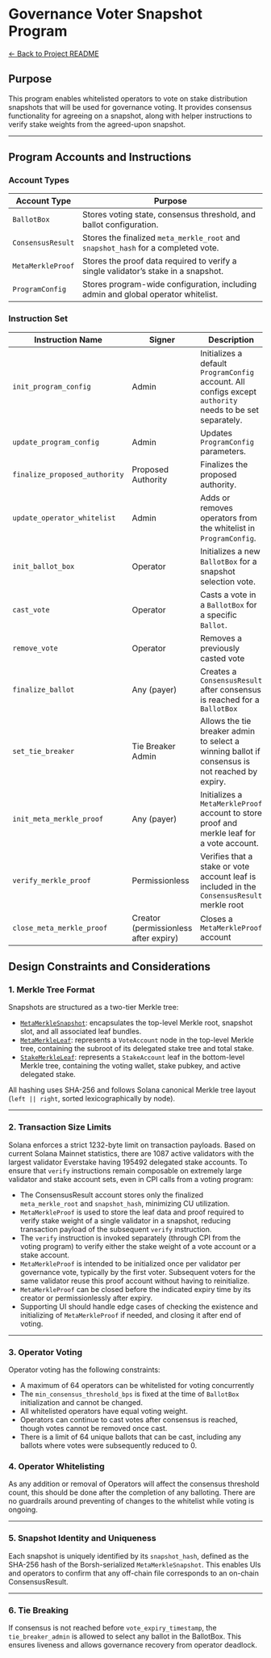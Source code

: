 # Governance Voter Snapshot Program

[← Back to Project README](../../README.md)

## Purpose

This program enables whitelisted operators to vote on stake distribution snapshots that will be used for governance voting. It provides consensus functionality for agreeing on a snapshot, along with helper instructions to verify stake weights from the agreed-upon snapshot.

---

## Program Accounts and Instructions

### Account Types

| Account Type      | Purpose                                                                            |
| ----------------- | ---------------------------------------------------------------------------------- |
| `BallotBox`       | Stores voting state, consensus threshold, and ballot configuration.                |
| `ConsensusResult` | Stores the finalized `meta_merkle_root` and `snapshot_hash` for a completed vote.  |
| `MetaMerkleProof` | Stores the proof data required to verify a single validator’s stake in a snapshot. |
| `ProgramConfig`   | Stores program-wide configuration, including admin and global operator whitelist.  |

### Instruction Set

| Instruction Name              | Signer                                | Description                                                                                               |
| ----------------------------- | ------------------------------------- | --------------------------------------------------------------------------------------------------------- |
| `init_program_config`         | Admin                                 | Initializes a default `ProgramConfig` account. All configs except `authority` needs to be set separately. |
| `update_program_config`       | Admin                                 | Updates `ProgramConfig` parameters.                                                                       |
| `finalize_proposed_authority` | Proposed Authority                    | Finalizes the proposed authority.                                                                         |
| `update_operator_whitelist`   | Admin                                 | Adds or removes operators from the whitelist in `ProgramConfig`.                                          |
| `init_ballot_box`             | Operator                              | Initializes a new `BallotBox` for a snapshot selection vote.                                              |
| `cast_vote`                   | Operator                              | Casts a vote in a `BallotBox` for a specific `Ballot`.                                                    |
| `remove_vote`                 | Operator                              | Removes a previously casted vote                                                                          |
| `finalize_ballot`             | Any (payer)                           | Creates a `ConsensusResult` after consensus is reached for a `BallotBox`                                  |
| `set_tie_breaker`             | Tie Breaker Admin                     | Allows the tie breaker admin to select a winning ballot if consensus is not reached by expiry.            |
| `init_meta_merkle_proof`      | Any (payer)                           | Initializes a `MetaMerkleProof` account to store proof and merkle leaf for a vote account.                |
| `verify_merkle_proof`         | Permissionless                        | Verifies that a stake or vote account leaf is included in the `ConsensusResult` merkle root               |
| `close_meta_merkle_proof`     | Creator (permissionless after expiry) | Closes a `MetaMerkleProof` account                                                                        |

## Design Constraints and Considerations

### 1. Merkle Tree Format

Snapshots are structured as a two-tier Merkle tree:

- [`MetaMerkleSnapshot`](../../cli/src/merkle.rs#L11): encapsulates the top-level Merkle root, snapshot slot, and all associated leaf bundles.
- [`MetaMerkleLeaf`](../../programs/gov-v1/src/state/proof.rs#L40): represents a `VoteAccount` node in the top-level Merkle tree, containing the subroot of its delegated stake tree and total stake.
- [`StakeMerkleLeaf`](../../programs/gov-v1/src/state/proof.rs#L64): represents a `StakeAccount` leaf in the bottom-level Merkle tree, containing the voting wallet, stake pubkey, and active delegated stake.

All hashing uses SHA-256 and follows Solana canonical Merkle tree layout (`left || right`, sorted lexicographically by node).

---

### 2. Transaction Size Limits

Solana enforces a strict 1232-byte limit on transaction payloads. Based on current Solana Mainnet statistics, there are 1087 active validators with the largest validator Everstake having 195492 delegated stake accounts. To ensure that `verify` instructions remain composable on extremely large validator and stake account sets, even in CPI calls from a voting program:

- The ConsensusResult account stores only the finalized `meta_merkle_root` and `snapshot_hash`, minimizing CU utilization.
- `MetaMerkleProof` is used to store the leaf data and proof required to verify stake weight of a single validator in a snapshot, reducing transaction payload of the subsequent `verify` instruction.
- The `verify` instruction is invoked separately (through CPI from the voting program) to verify either the stake weight of a vote account or a stake account.
- `MetaMerkleProof` is intended to be initialized once per validator per governance vote, typically by the first voter. Subsequent voters for the same validator reuse this proof account without having to reinitialize.
- `MetaMerkleProof` can be closed before the indicated expiry time by its creator or permissionlessly after expiry.
- Supporting UI should handle edge cases of checking the existence and initializing of `MetaMerkleProof` if needed, and closing it after end of voting.

---

### 3. Operator Voting

Operator voting has the following constraints:

- A maximum of 64 operators can be whitelisted for voting concurrently
- The `min_consensus_threshold_bps` is fixed at the time of `BallotBox` initialization and cannot be changed.
- All whitelisted operators have equal voting weight.
- Operators can continue to cast votes after consensus is reached, though votes cannot be removed once cast.
- There is a limit of 64 unique ballots that can be cast, including any ballots where votes were subsequently reduced to 0.

### 4. Operator Whitelisting

As any addition or removal of Operators will affect the consensus threshold count, this should be done after the completion of any balloting. There are no guardrails around preventing of changes to the whitelist while voting is ongoing.

---

### 5. Snapshot Identity and Uniqueness

Each snapshot is uniquely identified by its `snapshot_hash`, defined as the SHA-256 hash of the Borsh-serialized `MetaMerkleSnapshot`. This enables UIs and operators to confirm that any off-chain file corresponds to an on-chain ConsensusResult.

---

### 6. Tie Breaking

If consensus is not reached before `vote_expiry_timestamp`, the `tie_breaker_admin` is allowed to select any ballot in the BallotBox. This ensures liveness and allows governance recovery from operator deadlock.
